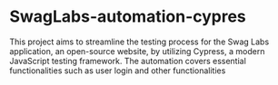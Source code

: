 # SwagLabs-automation-cypres
This project aims to streamline the testing process for the Swag Labs application, an open-source website, by utilizing Cypress, a modern JavaScript testing framework. The automation covers essential functionalities such as user login and other functionalities
